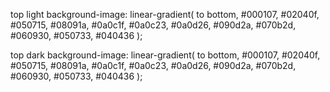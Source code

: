 top light
background-image: linear-gradient(
to bottom,
#000107,
#02040f,
#050715,
#08091a,
#0a0c1f,
#0a0c23,
#0a0d26,
#090d2a,
#070b2d,
#060930,
#050733,
#040436
);

top dark
background-image: linear-gradient(
to bottom,
#000107,
#02040f,
#050715,
#08091a,
#0a0c1f,
#0a0c23,
#0a0d26,
#090d2a,
#070b2d,
#060930,
#050733,
#040436
);
